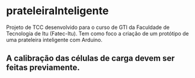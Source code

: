 # prateleiraInteligente

Projeto de TCC desenvolvido para o curso de GTI da Faculdade de Tecnologia de Itu (Fatec-Itu). Tem como foco a criação de um protótipo de uma prateleira inteligente com Arduino.

## A calibração das células de carga devem ser feitas previamente.
